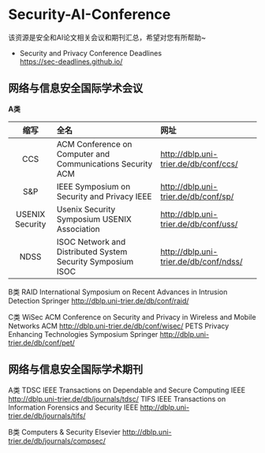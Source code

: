 # Security-AI-Conference
该资源是安全和AI论文相关会议和期刊汇总，希望对您有所帮助~


- Security and Privacy Conference Deadlines <br />
https://sec-deadlines.github.io/


## 网络与信息安全国际学术会议

**A类**

| 缩写 |  全名   |  网址   |
|:--------:|:-------------|:-------------|
| CCS | ACM Conference on Computer and Communications Security ACM | http://dblp.uni-trier.de/db/conf/ccs/  |
| S&P | IEEE Symposium on Security and Privacy IEEE | http://dblp.uni-trier.de/db/conf/sp/  |
| USENIX Security | Usenix Security Symposium USENIX Association | http://dblp.uni-trier.de/db/conf/uss/ |
| NDSS | ISOC Network and Distributed System Security Symposium ISOC | http://dblp.uni-trier.de/db/conf/ndss/ |

B类
RAID International Symposium on Recent Advances in Intrusion Detection Springer http://dblp.uni-trier.de/db/conf/raid/

C类
WiSec ACM Conference on Security and Privacy in Wireless and Mobile Networks ACM http://dblp.uni-trier.de/db/conf/wisec/
PETS Privacy Enhancing Technologies Symposium Springer http://dblp.uni-trier.de/db/conf/pet/

## 网络与信息安全国际学术期刊

A类
TDSC IEEE Transactions on Dependable and Secure Computing IEEE http://dblp.uni-trier.de/db/journals/tdsc/
TIFS IEEE Transactions on Information Forensics and Security IEEE http://dblp.uni-trier.de/db/journals/tifs/

B类
Computers & Security Elsevier http://dblp.uni-trier.de/db/journals/compsec/



